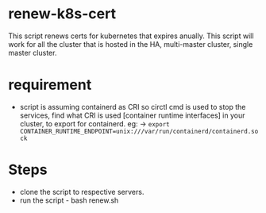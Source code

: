 # renew-k8s-cert
This script renews certs for kubernetes that expires anually. This script will work for all the cluster that is hosted in the HA, multi-master cluster, single master cluster.
# requirement
  - script is assuming containerd as CRI so circtl cmd is used to stop the services, find what CRI is used [container runtime interfaces] in your cluster,
    to export for containerd. eg: -> `export CONTAINER_RUNTIME_ENDPOINT=unix:///var/run/containerd/containerd.sock`

# Steps
  - clone the script to respective servers.
  - run the script - bash renew.sh
